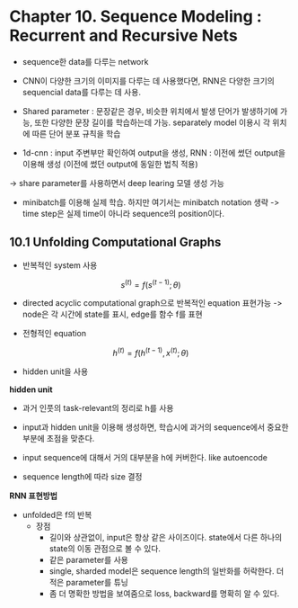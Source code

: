 # Chapter 10. Sequence Modeling : Recurrent and Recursive Nets

- sequence한 data를 다루는 network
- CNN이 다양한 크기의 이미지를 다루는 데 사용했다면, RNN은 다양한 크기의 sequencial data를 다루는 데 사용.



- Shared parameter : 문장같은 경우, 비슷한 위치에서 발생 단어가 발생하기에 가능, 또한 다양한 문장 길이를 학습하는데 가능. separately model 이용시 각 위치에 따른 단어 분포 규칙을 학습



- 1d-cnn : input 주변부만 확인하여 output을 생성, RNN : 이전에 썼던 output을 이용해 생성 (이전에 썼던 output에 동일한 법칙 적용) 

-> share parameter를 사용하면서 deep learing 모델 생성 가능



- minibatch를 이용해 실제 학습. 하지만 여기서는 minibatch notation 생략 -> time step은 실제 time이 아니라 sequence의 position이다.



## 10.1 Unfolding Computational Graphs

- 반복적인 system 사용

$$
s^{(t)}=f(s^{(t-1)};\theta)
$$

- directed acyclic computational graph으로 반복적인 equation 표현가능 -> node은 각 시간에 state를 표시, edge를 함수 f를 표현



- 전형적인 equation

$$
h^{(t)}=f(h^{(t-1)}, x^{(t)}; \theta)
$$

- hidden unit을 사용



**hidden unit**

- 과거 인풋의 task-relevant의 정리로 h를 사용
- input과 hidden unit을 이용해 생성하면, 학습시에 과거의 sequence에서 중요한 부분에 초점을 맞춘다. 
- input sequence에 대해서 거의 대부분을 h에 커버한다. like autoencode



- sequence length에 따라 size 결정



**RNN 표현방법**

- unfolded은 f의 반복
  - 장점
    - 길이와 상관없이, input은 항상 같은 사이즈이다. state에서 다른 하나의 state의 이동 관점으로 볼 수 있다.
    - 같은 parameter를 사용
    - single, sharded model은 sequence length의 일반화를 허락한다. 더 적은 parameter를 튜닝
    - 좀 더 명확한 방법을 보여줌으로 loss, backward를 명확히 알 수 있다.

